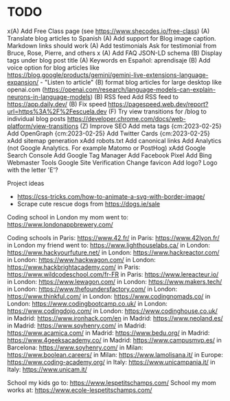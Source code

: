 # TODO

x(A) Add Free Class page (see <https://www.shecodes.io/free-class>)
(A) Translate blog articles to Spanish
(A) Add support for Blog image caption. Markdown links should work
(A) Add testimonials
    Ask for testimonial from Bruce, Rose, Pierre, and others
x (A) Add FAQ JSON-LD schema
(B) Display tags under blog post title
(A) Keywords en Español: aprendisaje
(B) Add voice option for blog articles like <https://blog.google/products/gemini/gemini-live-extensions-language-expansion/> - "Listen to article"
(B) format blog articles for large desktop like openai.com (<https://openai.com/research/language-models-can-explain-neurons-in-language-models>)
(B) RSS feed
    Add RSS feed to <https://app.daily.dev/>
(B) Fix speed <https://pagespeed.web.dev/report?url=https%3A%2F%2Fescuela.dev>
(F) Try view transitions for /blog to individual blog posts <https://developer.chrome.com/docs/web-platform/view-transitions>
(Z) Improve SEO
    Add meta tags {cm:2023-02-25}
    Add OpenGraph {cm:2023-02-25}
    Add Twitter Cards {cm:2023-02-25}
    xAdd sitemap generation
    xAdd robots.txt
    Add canonical links
    Add Analytics (not Google Analytics. For example Matomo or PostHog)
    xAdd Google Search Console
    Add Google Tag Manager
    Add Facebook Pixel
    Add Bing Webmaster Tools
    Google Site Verification
Change favicon
Add logo?
    Logo with the letter 'E'?

Project ideas

- <https://css-tricks.com/how-to-animate-a-svg-with-border-image/>
- Scrape cute rescue dogs from <https://dogs.ie/sale>

Coding school in London my mom went to: <https://www.londonappbrewery.com/>

Coding schools
  in Paris: <https://www.42.fr/>
  in Paris: <https://www.42lyon.fr/>
  in London my friend went to: <https://www.lighthouselabs.ca/>
  in London: <https://www.hackyourfuture.net/>
  in London: <https://www.hackreactor.com/>
  in London: <https://www.hackwagon.com/>
  in London: <https://www.hackbrightacademy.com/>
  in Paris: <https://www.wildcodeschool.com/fr-FR>
  in Paris: <https://www.lereacteur.io/>
  in London: <https://www.lewagon.com/>
  in London: <https://www.makers.tech/>
  in London: <https://www.thefoundersfactory.com/>
  in London: <https://www.thinkful.com/>
  in London: <https://www.codingnomads.co/>
  in London: <https://www.codingbootcamp.co.uk/>
  in London: <https://www.codingdojo.com/>
  in London: <https://www.codinghouse.co.uk/>
  in Madrid: <https://www.ironhack.com/en>
  in Madrid: <https://www.neoland.es/>
  in Madrid: <https://www.soyhenry.com/>
  in Madrid: <https://www.acamica.com/>
  in Madrid: <https://www.bedu.org/>
  in Madrid: <https://www.4geeksacademy.co/>
  in Madrid: <https://www.campusmvp.es/>
  in Barcelona: <https://www.soyhenry.com/>
  in Milan: <https://www.boolean.careers/>
  in Milan: <https://www.lamolisana.it/>
  in Europe: <https://www.coding-academy.org/>
  in Italy: <https://www.unicampania.it/>
  in Italy: <https://www.unicam.it/>

School my kids go to: <https://www.lespetitschamps.com/>
School my mom works at: <https://www.ecole-lespetitschamps.com/>

